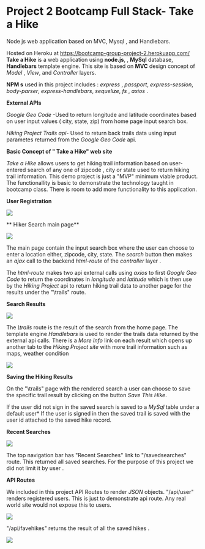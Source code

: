 # Project 2 Bootcamp Full Stack- Take a Hike

Node js web application based on MVC, Mysql , and Handlebars.

 Hosted on Heroku at  https://bootcamp-group-project-2.herokuapp.com/  
**Take a Hike**  is a web application using **node.js**, , **MySql** database, **Handlebars** template engine. This site is based on **MVC** design concept of *Model* , *View*, and *Controller* layers. 

**NPM s** used in this project includes : *express* , *passport*, *express-session*, *body-parser*, *express-handlebars*, *sequelize*, *fs* , *axios* . 

**External APIs** 

*Google Geo Code* -Used to return  longitude  and latitude coordinates based on user input values ( city, state, zip) from home page input search box. 

*Hiking Project  Trails api*- Used to return back trails data using input parametes returned from the  *Google Geo Code* api. 

**Basic Concept of  " Take a Hike"  web site** 

*Take a Hike* allows users to get hiking trail information based on user-entered search of any one of zipcode , city or state used to return hiking trail information.  This demo project is just a "MVP" minimum viable product. The functionallity is basic to demonstrate the technology taught in bootcamp class.  There is room to add more functionality to this application. 


**User Registration** 

 ![](signup.JPG)




** Hiker Search main page** 

![](homepage.JPG)

The main page contain the input search box where the user can choose to enter a location  either, zipcode, city, state.  The *search* button then makes an *ajax* call to the backend  *html-route* of the *controller* layer .

 The *html-route*  makes two api external calls using *axios* to  first *Google Geo Code* to return the coordinates in *longitude* and *latitude* which is then use by the *Hiking Project* api to return  hiking trail data to another page for the results under the "\trails" route.

 **Search Results**

 ![](searchResults.JPG)

The *\trails* route is the result of the search from the home page. The template engine *Handlebars* is used to render the trails data returned by the external api calls. There is a  *More Info* link on each result which opens up another tab to the *Hiking Project site*  with more trail information such as maps, weather condition

 ![](moreInfo.JPG)

 **Saving the Hiking Results**

 On the "\trails" page with the rendered search a user can choose to save the specific trail result by clicking on the button *Save This Hike*. 
 
If the user did not sign in the saved search is saved to a  *MySql* table under a default user*  If the user is signed in then the saved trail is saved with the user id attached to the saved hike record. 

**Recent Searches**
 
 ![](savedSearch.JPG)

The top navigation bar has "Recent Searches" link  to "/savedsearches" route.  This returned all saved searches. For the purpose of this project we did not  limit it by user . 


**API Routes**

We included in this project API Routes to render *JSON* objects.
"/api/user" renders registered users. This is just to demonstrate api route. Any real world site would not expose this to users. 

 ![](userAPI.JPG)

 "/api/favehikes"  returns the result of all the saved hikes .  

 ![](favehikes.JPG)


